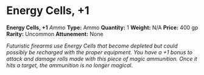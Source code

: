 # Energy Cells, +1

**Energy Cells, +1**
_Ammo_
**Type:** Ammo
**Quantity:** 1
**Weight:** N/A
**Price:** 400 gp
**Rarity:** Uncommon
**Attunement:** None

*Futuristic firearms use Energy Cells that become depleted but could possibly be recharged with the proper equipment. You have a +1 bonus to attack and damage rolls made with this piece of magic ammunition. Once it hits a target, the ammunition is no longer magical.*